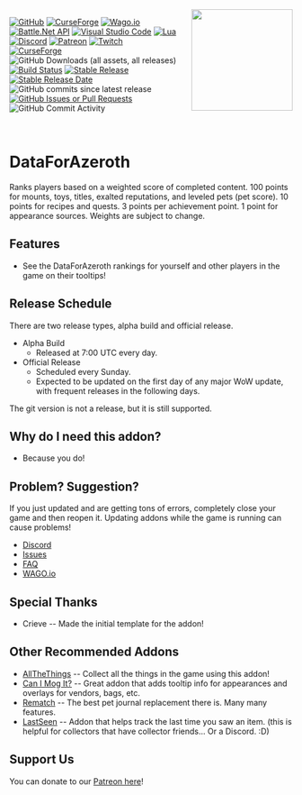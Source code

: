 <img align="right" width="180" height="180" src="https://wago-addons.ams3.digitaloceanspaces.com/thumbnails/GCM2L2Lxz2AObRXu404Oggp5zcjhBYp01XCXffPQ.png">

[![GitHub](https://img.shields.io/badge/github-%23121011.svg?style=&logo=github&logoColor=white)](https://github.com/ATTWoWAddon/DataForAzeroth)
[![CurseForge](https://img.shields.io/badge/CurseForge-%23F16436?logo=CurseForge&logoColor=black)](https://www.curseforge.com/wow/addons/data-for-azeroth)
[![Wago.io](https://img.shields.io/badge/Wago.io-%231e1e1e)](https://addons.wago.io/addons/dataforazeroth)
[![Battle.Net API](https://img.shields.io/badge/Blizzard%20API-4381C3?logo=battledotnet&logoColor=white)](https://develop.battle.net/)
[![Visual Studio Code](https://img.shields.io/badge/Visual%20Studio%20Code-0078d7.svg?&logo=visual-studio-code&logoColor=white)](https://code.visualstudio.com)
[![Lua](https://img.shields.io/badge/lua-%232C2D72.svg?&logo=lua&logoColor=white)](https://lua.org)
<br>
[![Discord](https://img.shields.io/badge/Discord-%235865F2.svg?&logo=discord&logoColor=white)](https://discord.gg/7Mmjxdh)
[![Patreon](https://img.shields.io/badge/Patreon-F96854?&logo=patreon&logoColor=white)](https://www.patreon.com/shoogen)
[![Twitch](https://img.shields.io/badge/Twitch-%239146FF?logo=twitch&logoColor=white)](https://twitch.tv/shoogen)
<br>
[![CurseForge](https://cf.way2muchnoise.eu/1309636.svg)](https://www.curseforge.com/wow/addons/data-for-azeroth)
![GitHub Downloads (all assets, all releases)](https://img.shields.io/github/downloads/ATTWoWAddon/DataForAzeroth/total?logo=github&label=Downloads&cacheSeconds=600)
<br>
[![Build Status](https://github.com/ATTWoWAddon/DataForAzeroth/workflows/Release/badge.svg)](https://github.com/ATTWoWAddon/DataForAzeroth/actions?workflow=Release)
[![Stable Release](https://img.shields.io/github/v/release/ATTWoWAddon/DataForAzeroth?logo=github&label=Stable)](https://github.com/ATTWoWAddon/DataForAzeroth/releases)
[![Stable Release Date](https://img.shields.io/github/release-date/ATTWoWAddon/DataForAzeroth?logo=github&label=Released&cacheSeconds=600)](https://github.com/ATTWoWAddon/DataForAzeroth/releases)
![GitHub commits since latest release](https://img.shields.io/github/commits-since/ATTWoWAddon/DataForAzeroth/latest?logo=github)
<br>
[![GitHub Issues or Pull Requests](https://img.shields.io/github/issues/ATTWoWAddon/DataForAzeroth?logo=github&label=Issues)](https://github.com/ATTWoWAddon/DataForAzeroth/issues)
![GitHub Commit Activity](https://img.shields.io/github/commit-activity/m/ATTWoWAddon/DataForAzeroth?logo=github&label=Activity&cacheSeconds=600)

<br>

# DataForAzeroth
Ranks players based on a weighted score of completed content. 100 points for mounts, toys, titles, exalted reputations, and leveled pets (pet score). 10 points for recipes and quests. 3 points per achievement point. 1 point for appearance sources. Weights are subject to change.

## Features
- See the DataForAzeroth rankings for yourself and other players in the game on their tooltips!

## Release Schedule
There are two release types, alpha build and official release.
- Alpha Build
    - Released at 7:00 UTC every day.
- Official Release
    - Scheduled every Sunday.
    - Expected to be updated on the first day of any major WoW update, with frequent releases in the following days.

The git version is not a release, but it is still supported.

## Why do I need this addon?
- Because you do!

## Problem? Suggestion?
If you just updated and are getting tons of errors, completely close your game and then reopen it. Updating addons while the game is running can cause problems!

- [Discord](https://discord.gg/7Mmjxdh)
- [Issues](https://github.com/ATTWoWAddon/DataForAzeroth/issues)
- [FAQ](https://legacy.curseforge.com/wow/addons/dataforazeroth/pages/f-a-q)
- [WAGO.io](https://addons.wago.io/addons/dataforazeroth)

## Special Thanks
- Crieve -- Made the initial template for the addon!

## Other Recommended Addons

- [AllTheThings](https://github.com/ATTWoWAddon/AllTheThings) -- Collect all the things in the game using this addon!
- [Can I Mog It?](https://www.curseforge.com/wow/addons/can-i-mog-it) -- Great addon that adds tooltip info for appearances and overlays for vendors, bags, etc.
- [Rematch](https://www.curseforge.com/wow/addons/rematch) -- The best pet journal replacement there is. Many many features.
- [LastSeen](https://www.curseforge.com/wow/addons/lastseen) -- Addon that helps track the last time you saw an item. (this is helpful for collectors that have collector friends... Or a Discord. :D)

## Support Us
You can donate to our [Patreon here](https://www.patreon.com/shoogen)!
